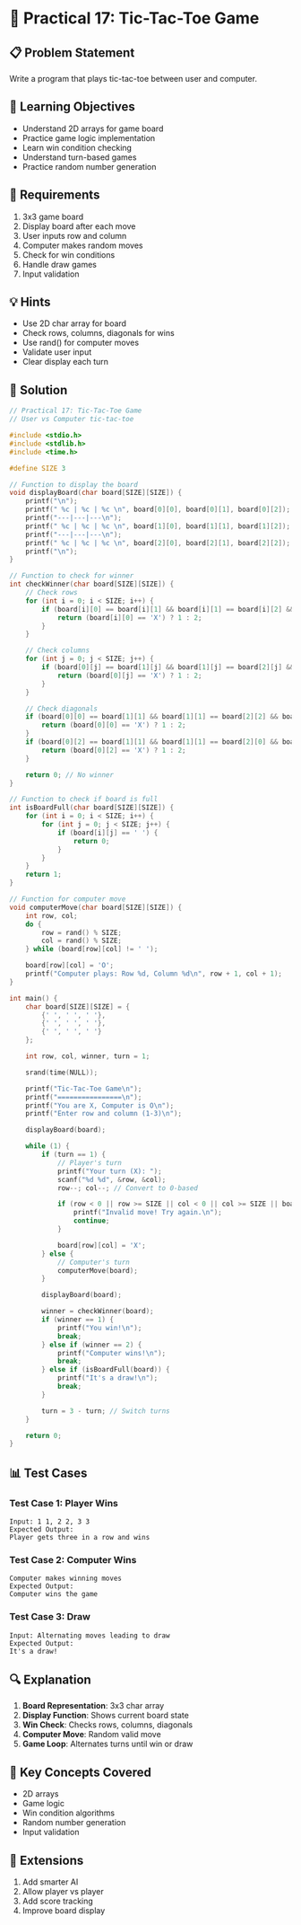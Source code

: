 # 🎯 Practical 17: Tic-Tac-Toe Game

## 📋 Problem Statement

Write a program that plays tic-tac-toe between user and computer.

## 🎯 Learning Objectives

- Understand 2D arrays for game board
- Practice game logic implementation
- Learn win condition checking
- Understand turn-based games
- Practice random number generation

## 📝 Requirements

1. 3x3 game board
2. Display board after each move
3. User inputs row and column
4. Computer makes random moves
5. Check for win conditions
6. Handle draw games
7. Input validation

## 💡 Hints

- Use 2D char array for board
- Check rows, columns, diagonals for wins
- Use rand() for computer moves
- Validate user input
- Clear display each turn

## 🔧 Solution

```c
// Practical 17: Tic-Tac-Toe Game
// User vs Computer tic-tac-toe

#include <stdio.h>
#include <stdlib.h>
#include <time.h>

#define SIZE 3

// Function to display the board
void displayBoard(char board[SIZE][SIZE]) {
    printf("\n");
    printf(" %c | %c | %c \n", board[0][0], board[0][1], board[0][2]);
    printf("---|---|---\n");
    printf(" %c | %c | %c \n", board[1][0], board[1][1], board[1][2]);
    printf("---|---|---\n");
    printf(" %c | %c | %c \n", board[2][0], board[2][1], board[2][2]);
    printf("\n");
}

// Function to check for winner
int checkWinner(char board[SIZE][SIZE]) {
    // Check rows
    for (int i = 0; i < SIZE; i++) {
        if (board[i][0] == board[i][1] && board[i][1] == board[i][2] && board[i][0] != ' ') {
            return (board[i][0] == 'X') ? 1 : 2;
        }
    }

    // Check columns
    for (int j = 0; j < SIZE; j++) {
        if (board[0][j] == board[1][j] && board[1][j] == board[2][j] && board[0][j] != ' ') {
            return (board[0][j] == 'X') ? 1 : 2;
        }
    }

    // Check diagonals
    if (board[0][0] == board[1][1] && board[1][1] == board[2][2] && board[0][0] != ' ') {
        return (board[0][0] == 'X') ? 1 : 2;
    }
    if (board[0][2] == board[1][1] && board[1][1] == board[2][0] && board[0][2] != ' ') {
        return (board[0][2] == 'X') ? 1 : 2;
    }

    return 0; // No winner
}

// Function to check if board is full
int isBoardFull(char board[SIZE][SIZE]) {
    for (int i = 0; i < SIZE; i++) {
        for (int j = 0; j < SIZE; j++) {
            if (board[i][j] == ' ') {
                return 0;
            }
        }
    }
    return 1;
}

// Function for computer move
void computerMove(char board[SIZE][SIZE]) {
    int row, col;
    do {
        row = rand() % SIZE;
        col = rand() % SIZE;
    } while (board[row][col] != ' ');

    board[row][col] = 'O';
    printf("Computer plays: Row %d, Column %d\n", row + 1, col + 1);
}

int main() {
    char board[SIZE][SIZE] = {
        {' ', ' ', ' '},
        {' ', ' ', ' '},
        {' ', ' ', ' '}
    };

    int row, col, winner, turn = 1;

    srand(time(NULL));

    printf("Tic-Tac-Toe Game\n");
    printf("================\n");
    printf("You are X, Computer is O\n");
    printf("Enter row and column (1-3)\n");

    displayBoard(board);

    while (1) {
        if (turn == 1) {
            // Player's turn
            printf("Your turn (X): ");
            scanf("%d %d", &row, &col);
            row--; col--; // Convert to 0-based

            if (row < 0 || row >= SIZE || col < 0 || col >= SIZE || board[row][col] != ' ') {
                printf("Invalid move! Try again.\n");
                continue;
            }

            board[row][col] = 'X';
        } else {
            // Computer's turn
            computerMove(board);
        }

        displayBoard(board);

        winner = checkWinner(board);
        if (winner == 1) {
            printf("You win!\n");
            break;
        } else if (winner == 2) {
            printf("Computer wins!\n");
            break;
        } else if (isBoardFull(board)) {
            printf("It's a draw!\n");
            break;
        }

        turn = 3 - turn; // Switch turns
    }

    return 0;
}
```

## 📊 Test Cases

### Test Case 1: Player Wins
```
Input: 1 1, 2 2, 3 3
Expected Output:
Player gets three in a row and wins
```

### Test Case 2: Computer Wins
```
Computer makes winning moves
Expected Output:
Computer wins the game
```

### Test Case 3: Draw
```
Input: Alternating moves leading to draw
Expected Output:
It's a draw!
```

## 🔍 Explanation

1. **Board Representation**: 3x3 char array
2. **Display Function**: Shows current board state
3. **Win Check**: Checks rows, columns, diagonals
4. **Computer Move**: Random valid move
5. **Game Loop**: Alternates turns until win or draw

## 🎯 Key Concepts Covered

- 2D arrays
- Game logic
- Win condition algorithms
- Random number generation
- Input validation

## 🚀 Extensions

1. Add smarter AI
2. Allow player vs player
3. Add score tracking
4. Improve board display